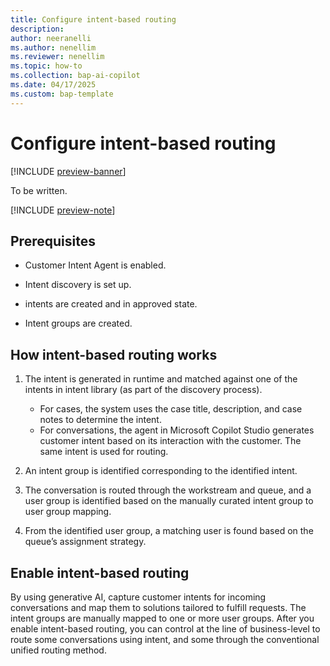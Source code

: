 ```yaml
---
title: Configure intent-based routing
description:
author: neeranelli
ms.author: nenellim
ms.reviewer: nenellim
ms.topic: how-to
ms.collection: bap-ai-copilot
ms.date: 04/17/2025
ms.custom: bap-template
---
```


# Configure intent-based routing

[!INCLUDE [preview-banner](~/../shared-content/shared/preview-includes/preview-banner.md)]

To be written.

[!INCLUDE [preview-note](~/../shared-content/shared/preview-includes/preview-note-d365.md)]

## Prerequisites

- Customer Intent Agent is enabled.

- Intent discovery is set up.
- intents are created and in approved state.
- Intent groups are created.

## How intent-based routing works


1. The intent is generated in runtime and matched against one of the intents in intent library (as part of the discovery process). 
   - For cases, the system uses the case title, description, and case notes to determine the intent.
   - For conversations, the agent in Microsoft Copilot Studio generates customer intent based on its interaction with the customer. The same intent is used for routing.

1.	An intent group is identified corresponding to the identified intent.
1.	The conversation is routed through the workstream and queue, and a user group is identified based on the manually curated intent group to user group mapping.
1.	From the identified user group, a matching user is found based on the queue’s assignment strategy.

## Enable intent-based routing

By using generative AI, capture customer intents for incoming conversations and map them to solutions tailored to fulfill requests. The intent groups are manually mapped to one or more user groups.
After you enable intent-based routing, you can control at the line of business-level to route some conversations using intent, and some through the conventional unified routing method. 
